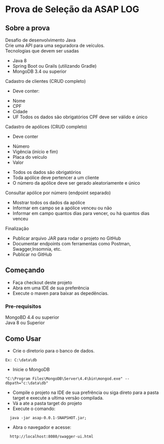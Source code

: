 # Prova de Seleção da ASAP LOG






<!-- ABOUT THE PROJECT -->
## Sobre a prova

Desafio de desenvolvimento Java<br/>
Crie uma API para uma seguradora de veículos.<br/>
Tecnologias que devem ser usadas<br/>
* Java 8
* Spring Boot ou Grails (utilizando Gradle)
* MongoDB 3.4 ou superior

Cadastro de clientes (CRUD completo)
- Deve conter:
* Nome
* CPF
* Cidade
* UF
Todos os dados são obrigatórios
CPF deve ser válido e único

Cadastro de apólices (CRUD completo)
- Deve conter
* Número
* Vigência (início e fim)
* Placa do veículo
* Valor
- Todos os dados são obrigatórios
- Toda apólice deve pertencer a um cliente
- O número da apólice deve ser gerado aleatoriamente e único

Consultar apólice por número (endpoint separado)
* Mostrar todos os dados da apólice
* Informar em campo se a apólice venceu ou não
* Informar em campo quantos dias para vencer, ou há quantos dias venceu

Finalização
* Publicar arquivo JAR para rodar o projeto no GitHub
* Documentar endpoints com ferramentas como Postman, Swagger,Insomnia, etc.
* Publicar no GitHub


<!-- GETTING STARTED -->
## Começando

* Faça checkout deste projeto
* Abra em uma IDE de sua preferência
* Execute o maven para baixar as depedências.

### Pre-requisitos

MongoBD 4.4 ou superior<br/>
Java 8 ou Superior


## Como Usar

* Crie o diretorio para o banco de dados. 
```JS 
Ex: C:\data\db
 ```
* Inicie o MongoDB
```JS 
"C:\Program Files\MongoDB\Server\4.4\bin\mongod.exe" --dbpath="c:\data\db"
 ```
* Compile o projeto na IDE de sua prefrência ou siga direto para a pasta target e execute a ultima versão compilada.
* Vá a ate a pasta target do projeto
* Execute o comando:
```JS
  java -jar asap-0.0.1-SNAPSHOT.jar;
   ```
* Abra o navegador e acesse:
```JS
  http://localhost:8080/swagger-ui.html
   ```





<!-- MARKDOWN LINKS & IMAGES -->
<!-- https://www.markdownguide.org/basic-syntax/#reference-style-links -->
[contributors-shield]: https://img.shields.io/github/contributors/othneildrew/Best-README-Template.svg?style=for-the-badge
[contributors-url]: https://github.com/othneildrew/Best-README-Template/graphs/contributors
[forks-shield]: https://img.shields.io/github/forks/othneildrew/Best-README-Template.svg?style=for-the-badge
[forks-url]: https://github.com/othneildrew/Best-README-Template/network/members
[stars-shield]: https://img.shields.io/github/stars/othneildrew/Best-README-Template.svg?style=for-the-badge
[stars-url]: https://github.com/othneildrew/Best-README-Template/stargazers
[issues-shield]: https://img.shields.io/github/issues/othneildrew/Best-README-Template.svg?style=for-the-badge
[issues-url]: https://github.com/othneildrew/Best-README-Template/issues
[license-shield]: https://img.shields.io/github/license/othneildrew/Best-README-Template.svg?style=for-the-badge
[license-url]: https://github.com/othneildrew/Best-README-Template/blob/master/LICENSE.txt
[linkedin-shield]: https://img.shields.io/badge/-LinkedIn-black.svg?style=for-the-badge&logo=linkedin&colorB=555
[linkedin-url]: https://linkedin.com/in/othneildrew
[product-screenshot]: images/screenshot.png
